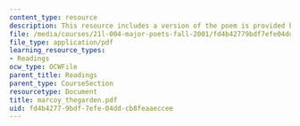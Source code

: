 ```yaml
---
content_type: resource
description: This resource includes a version of the poem is provided by Andrew Marvell.
file: /media/courses/21l-004-major-poets-fall-2001/fd4b42779bdf7efe04ddcb8feaaeccee_marcoy_thegarden.pdf
file_type: application/pdf
learning_resource_types:
- Readings
ocw_type: OCWFile
parent_title: Readings
parent_type: CourseSection
resourcetype: Document
title: marcoy_thegarden.pdf
uid: fd4b4277-9bdf-7efe-04dd-cb8feaaeccee
---
```

